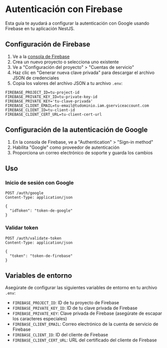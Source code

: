 # Autenticación con Firebase

Esta guía te ayudará a configurar la autenticación con Google usando Firebase en tu aplicación NestJS.

## Configuración de Firebase

1. Ve a la [consola de Firebase](https://console.firebase.google.com/)
2. Crea un nuevo proyecto o selecciona uno existente
3. Ve a "Configuración del proyecto" > "Cuentas de servicio"
4. Haz clic en "Generar nueva clave privada" para descargar el archivo JSON de credenciales
5. Copia los valores del archivo JSON a tu archivo `.env`:

```
FIREBASE_PROJECT_ID=tu-project-id
FIREBASE_PRIVATE_KEY_ID=tu-private-key-id
FIREBASE_PRIVATE_KEY='tu-clave-privada'
FIREBASE_CLIENT_EMAIL=tu-email@tudominio.iam.gserviceaccount.com
FIREBASE_CLIENT_ID=tu-client-id
FIREBASE_CLIENT_CERT_URL=tu-client-cert-url
```

## Configuración de la autenticación de Google

1. En la consola de Firebase, ve a "Authentication" > "Sign-in method"
2. Habilita "Google" como proveedor de autenticación
3. Proporciona un correo electrónico de soporte y guarda los cambios

## Uso

### Inicio de sesión con Google

```http
POST /auth/google
Content-Type: application/json

{
  "idToken": "token-de-google"
}
```

### Validar token

```http
POST /auth/validate-token
Content-Type: application/json

{
  "token": "token-de-firebase"
}
```

## Variables de entorno

Asegúrate de configurar las siguientes variables de entorno en tu archivo `.env`:

- `FIREBASE_PROJECT_ID`: ID de tu proyecto de Firebase
- `FIREBASE_PRIVATE_KEY_ID`: ID de tu clave privada de Firebase
- `FIREBASE_PRIVATE_KEY`: Clave privada de Firebase (asegúrate de escapar los caracteres especiales)
- `FIREBASE_CLIENT_EMAIL`: Correo electrónico de la cuenta de servicio de Firebase
- `FIREBASE_CLIENT_ID`: ID del cliente de Firebase
- `FIREBASE_CLIENT_CERT_URL`: URL del certificado del cliente de Firebase
